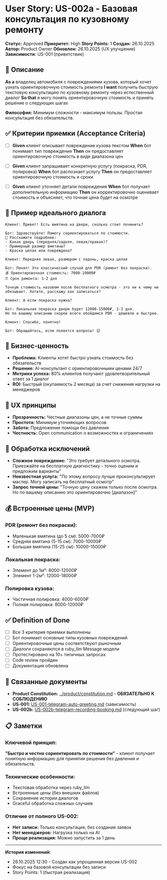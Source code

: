 # User Story: US-002a - Базовая консультация по кузовному ремонту

**Статус:** Approved
**Приоритет:** High
**Story Points:** 1
**Создан:** 26.10.2025
**Автор:** Product Owner
**Обновлен:** 26.10.2025 (UX улучшение)
**Зависимости:** US-001 (приветствие)

## 📝 Описание

**As a** владелец автомобиля с повреждениями кузова, который хочет узнать ориентировочную стоимость ремонта
**I want** получить быструю текстовую консультацию по кузовному ремонту через естественный диалог
**So that** я могу понять ориентировочную стоимость и принять решение о следующих шагах

**Философия:** Минимум сложности - максимум пользы. Простая консультация без обязательств.

## ✅ Критерии приемки (Acceptance Criteria)

- [ ] **Given** клиент описывает повреждение кузова текстом **When** бот понимает тип повреждения **Then** он предоставляет ориентировочную стоимость в виде диапазона цен

- [ ] **Given** клиент запрашивает конкретную услугу (покраска, PDR, полировка) **When** бот распознает услугу **Then** он предоставляет ориентировочную стоимость и сроки

- [ ] **Given** клиент уточняет детали повреждения **When** бот получает дополнительную информацию **Then** он корректировочно оценивает стоимость и объясняет, что точная цена будет на осмотре

## 💬 Пример идеального диалога

```
Клиент: Привет! Есть вмятина на двери, сколько стоит починить?

Бот: Здравствуйте! Помогу сориентироваться по стоимости.
🚗 Расскажите подробнее:
- Какая дверь (передняя/задняя, левая/правая)?
- Примерный размер вмятины?
- Краска целая или повреждена?

Клиент: Передняя левая, размером с ладонь, краска целая

Бот: Понял! Это классический случай для PDR (ремонт без покраски).
💰 Ориентировочная стоимость: 7000-10000₽
⏰ Срок ремонта: 1-2 дня

Точную стоимость назовем после бесплатного осмотра - это ни к чему не обязывает. Хотите, расскажу как записаться?

Клиент: А если покраска нужна?

Бот: Локальная покраска двери будет 12000-15000₽, 2-3 дня.
Но по вашему описанию скорее всего обойдемся PDR - дешевле и быстрее.

Клиент: Спасибо, понятно!

Бот: Обращайтесь, если появятся вопросы! 😊
```

## 🎯 Бизнес-ценность

- **Проблема:** Клиенты хотят быстро узнать стоимость без обязательств
- **Решение:** AI-консультант с ориентировочными ценами 24/7
- **Метрики успеха:** 80% клиентов получают удовлетворительный ответ за 1 диалог
- **ROI:** Быстрый (окупаемость 2 месяца) за счет снижения нагрузки на менеджеров

## 🎯 UX принципы

- **Прозрачность:** Честные диапазоны цен, а не точные суммы
- **Простота:** Минимум уточняющих вопросов
- **Забота:** Предложение помощи без давления
- **Честность:** Open communication о возможностях и ограничениях

## 🚫 Обработка исключений

- **Сложное повреждение:** "Это требует детального осмотра. Приезжайте на бесплатную диагностику - точно оценим и предложим варианты"
- **Неизвестная услуга:** "По этому вопросу лучше проконсультирует мастер. Могу записать на бесплатный осмотр"
- **Запрос точной цены:** "Точную цену скажем только после осмотра. Но по вашему описанию это ориентировочно [диапазон]"

## 💰 Встроенные цены (MVP)

### PDR (ремонт без покраски):
- Маленькая вмятина (до 5 см): 5000-7000₽
- Средняя вмятина (5-15 см): 7000-10000₽
- Большая вмятина (15-25 см): 10000-15000₽

### Локальная покраска:
- Элемент до 1м²: 8000-12000₽
- Элемент 1-2м²: 12000-18000₽

### Полировка кузова:
- Частичная полировка: 4000-6000₽
- Полная полировка: 8000-12000₽

## ✅ Definition of Done

- [ ] Все 3 критерия приемки выполнены
- [ ] Бот понимает основные типы кузовных повреждений
- [ ] Ориентировочные цены соответствуют рыночным
- [ ] Диалоги сохраняются в ruby_llm Message модели
- [ ] Протестировано на 10+ типичных запросах
- [ ] Code review пройден
- [ ] Документация обновлена

## 🔗 Связанные документы

- **Product Constitution:** [../product/constitution.md](../product/constitution.md) - **ОБЯЗАТЕЛЬНО К СОБЛЮДЕНИЮ**
- **US-001:** [US-001-telegram-auto-greeting.md](US-001-telegram-auto-greeting.md) (зависимость)
- **US-002b:** [US-002b-telegram-recording-booking.md](US-002b-telegram-recording-booking.md) (следующий шаг)

## 📋 Заметки

### Ключевой принцип:
**"Быстро и честно сориентировать по стоимости"** - клиент получает понятную информацию для принятия решения без давления и обязательств.

### Технические особенности:
- Текстовая обработка через ruby_llm
- Встроенные цены (без внешних файлов)
- Сохранение истории диалогов
- Graceful обработка сложных случаев

### Отличие от полного US-002:
- **Нет записи:** Только консультация, без создания заявок
- **Нет менеджеров:** Нагрузка только на AI
- **Проще реализация:** Можно запустить за 1 день

---

**История изменений:**
- 26.10.2025 12:30 - Создан как упрощенная версия US-002
- Фокус на базовой консультации без записи
- Story Points: 1 (быстрая реализация)